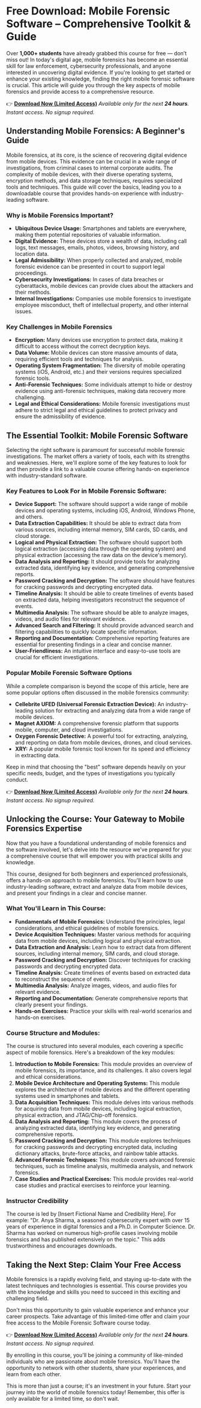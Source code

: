 # Free Download: Mobile Forensic Software – Comprehensive Toolkit & Guide

Over **1,000+ students** have already grabbed this course for free — don’t miss out!
In today's digital age, mobile forensics has become an essential skill for law enforcement, cybersecurity professionals, and anyone interested in uncovering digital evidence. If you're looking to get started or enhance your existing knowledge, finding the right mobile forensic software is crucial. This article will guide you through the key aspects of mobile forensics and provide access to a comprehensive resource.

👉 [**Download Now (Limited Access)**](https://udemywork.com/mobile-forensic-software)
_Available only for the next **24 hours**. Instant access. No signup required._

## Understanding Mobile Forensics: A Beginner's Guide

Mobile forensics, at its core, is the science of recovering digital evidence from mobile devices. This evidence can be crucial in a wide range of investigations, from criminal cases to internal corporate audits. The complexity of mobile devices, with their diverse operating systems, encryption methods, and data storage techniques, requires specialized tools and techniques. This guide will cover the basics, leading you to a downloadable course that provides hands-on experience with industry-leading software.

### Why is Mobile Forensics Important?

*   **Ubiquitous Device Usage:** Smartphones and tablets are everywhere, making them potential repositories of valuable information.
*   **Digital Evidence:** These devices store a wealth of data, including call logs, text messages, emails, photos, videos, browsing history, and location data.
*   **Legal Admissibility:** When properly collected and analyzed, mobile forensic evidence can be presented in court to support legal proceedings.
*   **Cybersecurity Investigations:** In cases of data breaches or cyberattacks, mobile devices can provide clues about the attackers and their methods.
*   **Internal Investigations:** Companies use mobile forensics to investigate employee misconduct, theft of intellectual property, and other internal issues.

### Key Challenges in Mobile Forensics

*   **Encryption:** Many devices use encryption to protect data, making it difficult to access without the correct decryption keys.
*   **Data Volume:** Mobile devices can store massive amounts of data, requiring efficient tools and techniques for analysis.
*   **Operating System Fragmentation:** The diversity of mobile operating systems (iOS, Android, etc.) and their versions requires specialized forensic tools.
*   **Anti-Forensic Techniques:** Some individuals attempt to hide or destroy evidence using anti-forensic techniques, making data recovery more challenging.
*   **Legal and Ethical Considerations:** Mobile forensic investigations must adhere to strict legal and ethical guidelines to protect privacy and ensure the admissibility of evidence.

## The Essential Toolkit: Mobile Forensic Software

Selecting the right software is paramount for successful mobile forensic investigations. The market offers a variety of tools, each with its strengths and weaknesses. Here, we'll explore some of the key features to look for and then provide a link to a valuable course offering hands-on experience with industry-standard software.

### Key Features to Look For in Mobile Forensic Software:

*   **Device Support:** The software should support a wide range of mobile devices and operating systems, including iOS, Android, Windows Phone, and others.
*   **Data Extraction Capabilities:** It should be able to extract data from various sources, including internal memory, SIM cards, SD cards, and cloud storage.
*   **Logical and Physical Extraction:** The software should support both logical extraction (accessing data through the operating system) and physical extraction (accessing the raw data on the device's memory).
*   **Data Analysis and Reporting:** It should provide tools for analyzing extracted data, identifying key evidence, and generating comprehensive reports.
*   **Password Cracking and Decryption:** The software should have features for cracking passwords and decrypting encrypted data.
*   **Timeline Analysis:** It should be able to create timelines of events based on extracted data, helping investigators reconstruct the sequence of events.
*   **Multimedia Analysis:** The software should be able to analyze images, videos, and audio files for relevant evidence.
*   **Advanced Search and Filtering:** It should provide advanced search and filtering capabilities to quickly locate specific information.
*   **Reporting and Documentation:** Comprehensive reporting features are essential for presenting findings in a clear and concise manner.
*   **User-Friendliness:** An intuitive interface and easy-to-use tools are crucial for efficient investigations.

### Popular Mobile Forensic Software Options

While a complete comparison is beyond the scope of this article, here are some popular options often discussed in the mobile forensics community:

*   **Cellebrite UFED (Universal Forensic Extraction Device):** An industry-leading solution for extracting and analyzing data from a wide range of mobile devices.
*   **Magnet AXIOM:** A comprehensive forensic platform that supports mobile, computer, and cloud investigations.
*   **Oxygen Forensic Detective:** A powerful tool for extracting, analyzing, and reporting on data from mobile devices, drones, and cloud services.
*   **XRY:** A popular mobile forensic tool known for its speed and efficiency in extracting data.

Keep in mind that choosing the "best" software depends heavily on your specific needs, budget, and the types of investigations you typically conduct.

👉 [**Download Now (Limited Access)**](https://udemywork.com/mobile-forensic-software)
_Available only for the next **24 hours**. Instant access. No signup required._

## Unlocking the Course: Your Gateway to Mobile Forensics Expertise

Now that you have a foundational understanding of mobile forensics and the software involved, let's delve into the resource we've prepared for you: a comprehensive course that will empower you with practical skills and knowledge.

This course, designed for both beginners and experienced professionals, offers a hands-on approach to mobile forensics. You'll learn how to use industry-leading software, extract and analyze data from mobile devices, and present your findings in a clear and concise manner.

### What You'll Learn in This Course:

*   **Fundamentals of Mobile Forensics:** Understand the principles, legal considerations, and ethical guidelines of mobile forensics.
*   **Device Acquisition Techniques:** Master various methods for acquiring data from mobile devices, including logical and physical extraction.
*   **Data Extraction and Analysis:** Learn how to extract data from different sources, including internal memory, SIM cards, and cloud storage.
*   **Password Cracking and Decryption:** Discover techniques for cracking passwords and decrypting encrypted data.
*   **Timeline Analysis:** Create timelines of events based on extracted data to reconstruct the sequence of events.
*   **Multimedia Analysis:** Analyze images, videos, and audio files for relevant evidence.
*   **Reporting and Documentation:** Generate comprehensive reports that clearly present your findings.
*   **Hands-on Exercises:** Practice your skills with real-world scenarios and hands-on exercises.

### Course Structure and Modules:

The course is structured into several modules, each covering a specific aspect of mobile forensics. Here's a breakdown of the key modules:

1.  **Introduction to Mobile Forensics:** This module provides an overview of mobile forensics, its importance, and its challenges. It also covers legal and ethical considerations.
2.  **Mobile Device Architecture and Operating Systems:** This module explores the architecture of mobile devices and the different operating systems used in smartphones and tablets.
3.  **Data Acquisition Techniques:** This module delves into various methods for acquiring data from mobile devices, including logical extraction, physical extraction, and JTAG/Chip-off forensics.
4.  **Data Analysis and Reporting:** This module covers the process of analyzing extracted data, identifying key evidence, and generating comprehensive reports.
5.  **Password Cracking and Decryption:** This module explores techniques for cracking passwords and decrypting encrypted data, including dictionary attacks, brute-force attacks, and rainbow table attacks.
6.  **Advanced Forensic Techniques:** This module covers advanced forensic techniques, such as timeline analysis, multimedia analysis, and network forensics.
7.  **Case Studies and Practical Exercises:** This module provides real-world case studies and practical exercises to reinforce your learning.

### Instructor Credibility

The course is led by [Insert Fictional Name and Credibility Here]. For example: "Dr. Anya Sharma, a seasoned cybersecurity expert with over 15 years of experience in digital forensics and a Ph.D. in Computer Science. Dr. Sharma has worked on numerous high-profile cases involving mobile forensics and has published extensively on the topic." This adds trustworthiness and encourages downloads.

## Taking the Next Step: Claim Your Free Access

Mobile forensics is a rapidly evolving field, and staying up-to-date with the latest techniques and technologies is essential. This course provides you with the knowledge and skills you need to succeed in this exciting and challenging field.

Don't miss this opportunity to gain valuable experience and enhance your career prospects. Take advantage of this limited-time offer and claim your free access to the Mobile Forensic Software course today.

👉 [**Download Now (Limited Access)**](https://udemywork.com/mobile-forensic-software)
_Available only for the next **24 hours**. Instant access. No signup required._

By enrolling in this course, you'll be joining a community of like-minded individuals who are passionate about mobile forensics. You'll have the opportunity to network with other students, share your experiences, and learn from each other.

This is more than just a course; it's an investment in your future. Start your journey into the world of mobile forensics today! Remember, this offer is only available for a limited time, so don't wait.
